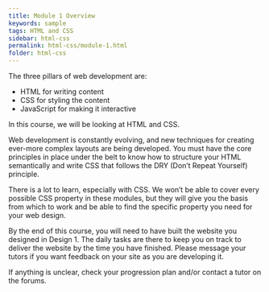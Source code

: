 ```yaml
---
title: Module 1 Overview
keywords: sample
tags: HTML and CSS
sidebar: html-css
permalink: html-css/module-1.html
folder: html-css
---
```


The three pillars of web development are:

- HTML for writing content
- CSS for styling the content
- JavaScript for making it interactive

In this course, we will be looking at HTML and CSS.

Web development is constantly evolving, and new techniques for creating ever-more complex layouts are being developed. You must have the core principles in place under the belt to know how to structure your HTML semantically and write CSS that follows the DRY (Don’t Repeat Yourself) principle.

There is a lot to learn, especially with CSS. We won’t be able to cover every possible CSS property in these modules, but they will give you the basis from which to work and be able to find the specific property you need for your web design.

By the end of this course, you will need to have built the website you designed in Design 1. The daily tasks are there to keep you on track to deliver the website by the time you have finished. Please message your tutors if you want feedback on your site as you are developing it.

If anything is unclear, check your progression plan and/or contact a tutor on the forums.
